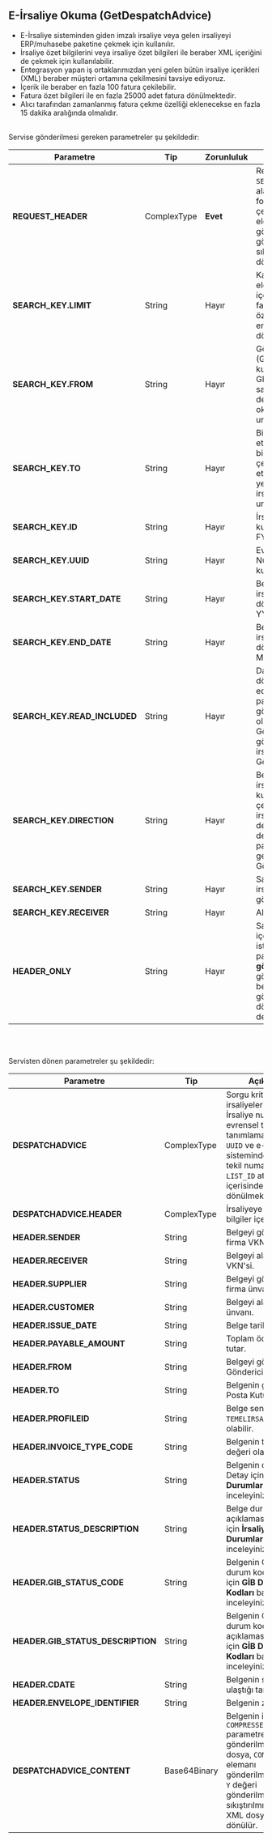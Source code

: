 ## E-İrsaliye Okuma (GetDespatchAdvice)
* E-İrsaliye sisteminden giden imzalı irsaliye veya gelen irsaliyeyi ERP/muhasebe paketine çekmek için kullanılır.
* İrsaliye özet bilgilerini veya irsaliye özet bilgileri ile beraber XML içeriğini de çekmek için kullanılabilir.
* Entegrasyon yapan iş ortaklarımızdan yeni gelen bütün irsaliye içerikleri (XML) beraber müşteri ortamına çekilmesini tavsiye ediyoruz.
* İçerik ile beraber en fazla 100 fatura çekilebilir.
* Fatura özet bilgileri ile en fazla 25000 adet fatura dönülmektedir.
* Alıcı tarafından zamanlanmış fatura çekme özelliği eklenecekse en fazla 15 dakika aralığında olmalıdır.

<br>
Servise gönderilmesi gereken parametreler şu şekildedir:

Parametre | Tip         | Zorunluluk  | Açıklama
--------- | ----------- | ----------- | -----------
**REQUEST_HEADER** | ComplexType | **Evet** | Request Header objesi içerisinde `SESSION_ID` ve `APPLICATION_NAME` alanı zorunludur. Faturaları XML formatında sıkıştırılmadan çekmek için mutlaka `COMPRESSED` elemanı eklenmeli ve `N` değeri gönderilmelidir. Eğer gönderilmezse faturalar sıkıştırılmış/ziplenmiş olarak dönülecektir. | Y/N
**SEARCH_KEY.LIMIT** | String  | Hayır | Kaç kayıt okunmak istendiği. Eğer eleman gönderilmezse 10 adet, içerikleri (XML) ile beraber en fazla 100 adet, sadece özet/başlıklarını çekildiğinde ise en fazla 25.000 adet kayıt dönülür.
**SEARCH_KEY.FROM** | String  | Hayır | Gönderici firma gönderici birim (GB) etiketine göre çekmek için kullanılabilir. Örneğin birden fazla GB etiketi olan bir firmanın sadece muhasebe departmanından gelen belgeleri okumak için kullanılabilir. örnek: urn:mail:muhasebegb@firma.com
**SEARCH_KEY.TO** | String  | Hayır | Birden fazla Posta Kutusu (PK) etiketi olan bir firmanın sadece bir PK adresine gelen belgeleri çekmek için kullanılabilir. Eğer etiket gönderilmez ise kullanıcının yetkisine bağlı olarak bütün irsaliyeler dönülür. urn:mail:muhasebepk@firma.com
**SEARCH_KEY.ID** | String  | Hayır | İrsaliye numarası ile okumak için kullanılabilir. örnek: FYA2018000000001
**SEARCH_KEY.UUID** | String  | Hayır | Evrensel Tekil Tanımlama Numarası (ETTN) ile okumak için kullanılabilir.  GUID formatında
**SEARCH_KEY.START_DATE** | String  | Hayır | Belirli tarih aralığında ki irsaliyeleri çekmek istendiğinde dönem başlangıç tarihi. format: YYYY-MM-DD
**SEARCH_KEY.END_DATE** | String  | Hayır | Belirli tarih aralığında ki irsaliyeleri çekmek istendiğinde dönem bitiş tarihi format: YYYY-MM-DD
**SEARCH_KEY.READ_INCLUDED** | String  | Hayır | Daha önce okunmuş irsaliyeleri dönüşe dahil edilip edilmeyeceğini belirleyen parametredir. `Y` değeri gönderilirse daha önce okunmuş olsa bile yanıta eklenir. Gönderilmezse veya `N` gönderilirse sadece yeni gelen irsaliyeler dönülür. Gönderilebilecek değerler: Y/N
**SEARCH_KEY.DIRECTION** | String  | Hayır | Belge yönü. Gelen veya Giden irsaliyeleri çekmek için kullanılabilir. Gelen irsaliyeleleri çekmek için `IN`, giden irsaliyeleleri çekmek için `OUT` değeri gönderilebilir. Varsayılan değer `IN` olduğu için eğer parametre gönderilmezse sadece gelen irsaliyeler dönülecektir.  Gönderilebilecek değerler: `IN`, `OUT`
**SEARCH_KEY.SENDER** | String  | Hayır | Sadece bir firmadan gelen irsaliyeleri çekmek için göndericinin VKNsi.
**SEARCH_KEY.RECEIVER** | String  | Hayır | Alıcı firma VKNsi.
**HEADER_ONLY** | String  | Hayır | Sadece özet değerler mi yoksa içerik ile beraber mi okunmak istenildiğini belirleyen parametredir. Eleman **gönderilmezse** veya `N` değeri gönderilirse irsaliyeler XML ile beraber dönülür. `Y` değeri gönderilirse irsaliyelerin özeti dönülür.  Gönderilebilecek değerler: Y/N
<br><br>

Servisten dönen parametreler şu şekildedir:

Parametre | Tip        | Açıklama
--------- | ----------- | -----------
**DESPATCHADVICE** | ComplexType | Sorgu kriterine uyan irsaliyelerin listesi. İrsaliye numarası `ID`, evrensel tekil tanımlama numarası  `UUID` ve e-irsaliye sisteminde tanımlı tekil numara değeri  `LIST_ID` attribute içerisinde dönülmektedir.
**DESPATCHADVICE.HEADER** | ComplexType | İrsaliyeye ait özet bilgiler içermektedir.
**HEADER.SENDER** | String |  Belgeyi gönderen firma VKN'si.
**HEADER.RECEIVER** | String | Belgeyi alan firma VKN'si.
**HEADER.SUPPLIER** | String | Belgeyi gönderen firma ünvanı.
**HEADER.CUSTOMER** | String | Belgeyi alan firma ünvanı.
**HEADER.ISSUE_DATE** | String | Belge tarihi.
**HEADER.PAYABLE_AMOUNT** | String | Toplam ödenecek tutar.
**HEADER.FROM** | String | Belgeyi gönderen Gönderici Birim (GB)
**HEADER.TO** | String | Belgenin gönderildiği Posta Kutusu (PK)
**HEADER.PROFILEID** | String | Belge senaryosu. `TEMELIRSALIYE` değeri olabilir.
**HEADER.INVOICE_TYPE_CODE** | String | Belgenin tipi. `SEVK` değeri olabilir.
**HEADER.STATUS** | String | Belgenin durumu. Detay için **İrsaliye Durumları** başlığını inceleyiniz.
**HEADER.STATUS_DESCRIPTION** | String | Belge durum açıklaması. Detay için **İrsaliye Durumları** başlığını inceleyiniz.
**HEADER.GIB_STATUS_CODE** | String | Belgenin GİB'de ki durum kodu. Detay için **GİB Durum Kodları** başlığını inceleyiniz.
**HEADER.GIB_STATUS_DESCRIPTION** | String | Belgenin GİB'de ki durum kodunun açıklaması. Detay için **GİB Durum Kodları** başlığını inceleyiniz.  
**HEADER.CDATE** | String | Belgenin sisteme ulaştığı tarih
**HEADER.ENVELOPE_IDENTIFIER** | String | Belgenin zarf IDsi.
**DESPATCHADVICE_CONTENT** | Base64Binary | Belgenin içeriği. Eğer `COMPRESSED` parametresi `N` olarak gönderilmişse XML dosya, `COMPRESSED` elemanı gönderilmemiş veya `Y` değeri gönderilmişse sıkıştırılmış/ziplenmiş XML dosyası dönülür.
